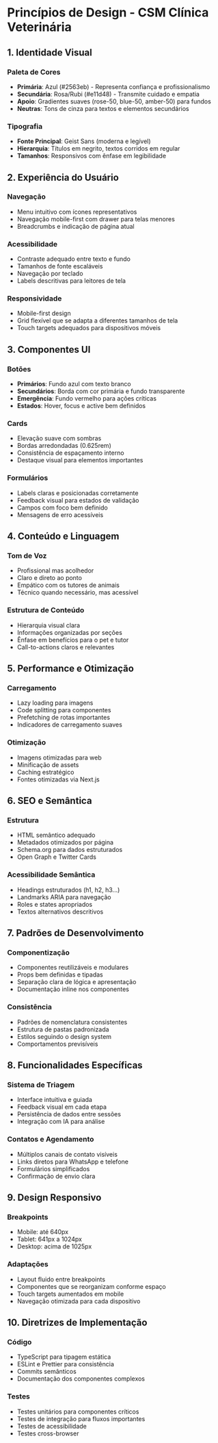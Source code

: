 # Princípios de Design - CSM Clínica Veterinária

## 1. Identidade Visual

### Paleta de Cores
- **Primária**: Azul (#2563eb) - Representa confiança e profissionalismo
- **Secundária**: Rosa/Rubi (#e11d48) - Transmite cuidado e empatia
- **Apoio**: Gradientes suaves (rose-50, blue-50, amber-50) para fundos
- **Neutras**: Tons de cinza para textos e elementos secundários

### Tipografia
- **Fonte Principal**: Geist Sans (moderna e legível)
- **Hierarquia**: Títulos em negrito, textos corridos em regular
- **Tamanhos**: Responsivos com ênfase em legibilidade

## 2. Experiência do Usuário

### Navegação
- Menu intuitivo com ícones representativos
- Navegação mobile-first com drawer para telas menores
- Breadcrumbs e indicação de página atual

### Acessibilidade
- Contraste adequado entre texto e fundo
- Tamanhos de fonte escaláveis
- Navegação por teclado
- Labels descritivas para leitores de tela

### Responsividade
- Mobile-first design
- Grid flexível que se adapta a diferentes tamanhos de tela
- Touch targets adequados para dispositivos móveis

## 3. Componentes UI

### Botões
- **Primários**: Fundo azul com texto branco
- **Secundários**: Borda com cor primária e fundo transparente
- **Emergência**: Fundo vermelho para ações críticas
- **Estados**: Hover, focus e active bem definidos

### Cards
- Elevação suave com sombras
- Bordas arredondadas (0.625rem)
- Consistência de espaçamento interno
- Destaque visual para elementos importantes

### Formulários
- Labels claras e posicionadas corretamente
- Feedback visual para estados de validação
- Campos com foco bem definido
- Mensagens de erro acessíveis

## 4. Conteúdo e Linguagem

### Tom de Voz
- Profissional mas acolhedor
- Claro e direto ao ponto
- Empático com os tutores de animais
- Técnico quando necessário, mas acessível

### Estrutura de Conteúdo
- Hierarquia visual clara
- Informações organizadas por seções
- Ênfase em benefícios para o pet e tutor
- Call-to-actions claros e relevantes

## 5. Performance e Otimização

### Carregamento
- Lazy loading para imagens
- Code splitting para componentes
- Prefetching de rotas importantes
- Indicadores de carregamento suaves

### Otimização
- Imagens otimizadas para web
- Minificação de assets
- Caching estratégico
- Fontes otimizadas via Next.js

## 6. SEO e Semântica

### Estrutura
- HTML semântico adequado
- Metadados otimizados por página
- Schema.org para dados estruturados
- Open Graph e Twitter Cards

### Acessibilidade Semântica
- Headings estruturados (h1, h2, h3...)
- Landmarks ARIA para navegação
- Roles e states apropriados
- Textos alternativos descritivos

## 7. Padrões de Desenvolvimento

### Componentização
- Componentes reutilizáveis e modulares
- Props bem definidas e tipadas
- Separação clara de lógica e apresentação
- Documentação inline nos componentes

### Consistência
- Padrões de nomenclatura consistentes
- Estrutura de pastas padronizada
- Estilos seguindo o design system
- Comportamentos previsíveis

## 8. Funcionalidades Específicas

### Sistema de Triagem
- Interface intuitiva e guiada
- Feedback visual em cada etapa
- Persistência de dados entre sessões
- Integração com IA para análise

### Contatos e Agendamento
- Múltiplos canais de contato visíveis
- Links diretos para WhatsApp e telefone
- Formulários simplificados
- Confirmação de envio clara

## 9. Design Responsivo

### Breakpoints
- Mobile: até 640px
- Tablet: 641px a 1024px
- Desktop: acima de 1025px

### Adaptações
- Layout fluido entre breakpoints
- Componentes que se reorganizam conforme espaço
- Touch targets aumentados em mobile
- Navegação otimizada para cada dispositivo

## 10. Diretrizes de Implementação

### Código
- TypeScript para tipagem estática
- ESLint e Prettier para consistência
- Commits semânticos
- Documentação dos componentes complexos

### Testes
- Testes unitários para componentes críticos
- Testes de integração para fluxos importantes
- Testes de acessibilidade
- Testes cross-browser

